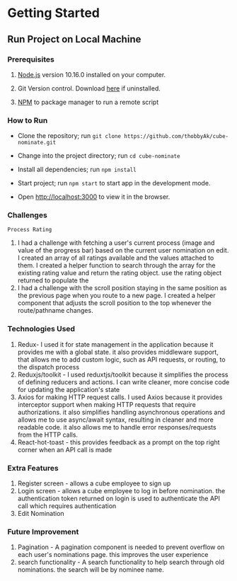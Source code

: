 # Getting Started
## Run Project on Local Machine

### Prerequisites

1. [Node.js](https://nodejs.org/) version 10.16.0 installed on your computer.

2. Git Version control. Download [here](https://git-scm.com/downloads) if uninstalled.
   
3. [NPM](https://www.npmjs.com/) to package manager to run a remote script

### How to Run 

- Clone the repository; run `git clone https://github.com/thobbyAk/cube-nominate.git`

- Change into the project directory; run `cd cube-nominate`

- Install all dependencies; run `npm install`

- Start project; run `npm start` to start app in the development mode.

- Open [http://localhost:3000](http://localhost:3000) to view it in the browser.


### Challenges

`Process Rating`

1. I had a challenge with fetching a user's current process (image and value of the progress bar) based on the current user nomination on edit. I created an array of all ratings available and the values attached to them. I created a helper function to search through the array for the existing rating value and return the rating object. use the rating object returned to populate the
2. I had a challenge with the scroll position staying in the same position as the previous page when you route to a new page. I created a helper component that adjusts the scroll position to the top whenever the route/pathname changes.

### Technologies Used

1. Redux- I used it for state management in the application because it provides me with a global state. it also provides middleware support, that allows me to add custom logic, such as API requests, or routing, to the dispatch process
2. Reduxjs/toolkit - I used reduxtjs/toolkit because it simplifies the process of defining reducers and actions. I can write cleaner, more concise code for updating the application's state
3. Axios for making HTTP request calls. I used Axios because it provides interceptor support when making HTTP requests that require authorizations. it also simplifies handling asynchronous operations and allows me to use async/await syntax, resulting in cleaner and more readable code. it also allows me to handle error responses/requests from the HTTP calls.
4. React-hot-toast - this provides feedback as a prompt on the top right corner when an API call is made

### Extra Features

1. Register screen - allows a cube employee to sign up
2. Login screen - allows a cube employee to log in before nomination. the authentication token returned on login is used to authenticate the API call which requires authentication
3. Edit Nomination


### Future Improvement 

1. Pagination - A pagination component is needed to prevent overflow on each user's nominations page. this improves the user experience
2. search functionality - A search functionality to help search through old nominations. the search will be by nominee name.
